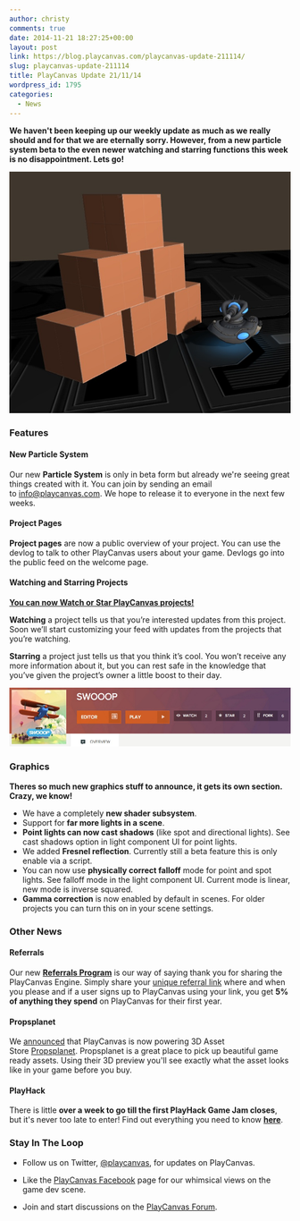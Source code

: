```yaml
---
author: christy
comments: true
date: 2014-11-21 18:27:25+00:00
layout: post
link: https://blog.playcanvas.com/playcanvas-update-211114/
slug: playcanvas-update-211114
title: PlayCanvas Update 21/11/14
wordpress_id: 1795
categories:
  - News
---
```


**We haven't been keeping up our weekly update as much as we really should and for that we are eternally sorry. However, from a new particle system beta to the even newer watching and starring functions this week is no disappointment. Lets go!**

[![PLAYHACK_boxes](/assets/media/PLAYHACK_boxes.jpg)](/assets/media/PLAYHACK_boxes.jpg)

### Features

#### New Particle System

Our new **Particle System** is only in beta form but already we're seeing great things created with it. You can join by sending an email to [info@playcanvas.com](mailto:info@playcanvas.com). We hope to release it to everyone in the next few weeks.

#### Project Pages

**Project pages** are now a public overview of your project. You can use the devlog to talk to other PlayCanvas users about your game. Devlogs go into the public feed on the welcome page.

#### Watching and Starring Projects

**[You can now Watch or Star PlayCanvas projects!](https://blog.playcanvas.com/watching-and-starring/)**

**Watching** a project tells us that you’re interested updates from this project. Soon we’ll start customizing your feed with updates from the projects that you’re watching.

**Starring** a project just tells us that you think it’s cool. You won’t receive any more information about it, but you can rest safe in the knowledge that you’ve given the project’s owner a little boost to their day.

[![Project Stars](/assets/media/swooop-dashboard.jpg)](/assets/media/swooop-dashboard.jpg)

### Graphics

**Theres so much new graphics stuff to announce, it gets its own section. Crazy, we know!**

- We have a completely **new shader subsystem**.
- Support for **far more lights in a scene**.
- **Point lights can now cast shadows** (like spot and directional lights). See cast shadows option in light component UI for point lights.
- We added **Fresnel reflection**. Currently still a beta feature this is only enable via a script.
- You can now use **physically correct falloff** mode for point and spot lights. See falloff mode in the light component UI. Current mode is linear, new mode is inverse squared.
- **Gamma correction** is now enabled by default in scenes. For older projects you can turn this on in your scene settings.

### Other News

#### Referrals

Our new [**Referrals Program**](https://blog.playcanvas.com/playcanvas-referrals-program/) is our way of saying thank you for sharing the PlayCanvas Engine. Simply share your [unique referral link](https://playcanvas.com/referrals) where and when you please and if a user signs up to PlayCanvas using your link, you get **5% of anything they spend** on PlayCanvas for their first year.

#### Propsplanet

We [announced](https://blog.playcanvas.com/3d-asset-store-propsplanet-upgrades-from-unity-to-playcanvas/) that PlayCanvas is now powering 3D Asset Store [Propsplanet](http://www.propsplanet.com). Propsplanet is a great place to pick up beautiful game ready assets. Using their 3D preview you'll see exactly what the asset looks like in your game before you buy.

#### PlayHack

There is little **over a week to go till the first PlayHack Game Jam closes**, but it's never too late to enter! Find out everything you need to know [**here**](https://blog.playcanvas.com/category/playhack/).

### Stay In The Loop

- Follow us on Twitter, [@playcanvas](https://twitter.com/playcanvas), for updates on PlayCanvas.

- Like the [PlayCanvas Facebook](https://facebook.com/playcanvas) page for our whimsical views on the game dev scene.

- Join and start discussions on the [PlayCanvas Forum](https://forum.playcanvas.com/).

